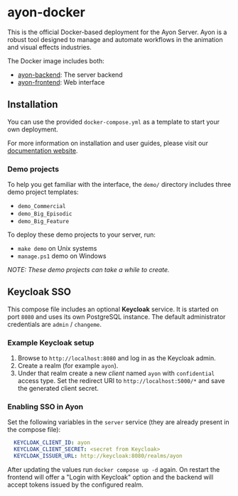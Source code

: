 ayon-docker
===========

This is the official Docker-based deployment for the Ayon Server. 
Ayon is a robust tool designed to manage and automate workflows in the animation and visual effects industries.

The Docker image includes both:

- [ayon-backend](https://github.com/ynput/ayon-backend): The server backend
- [ayon-frontend](https://github.com/ynput/ayon-frontend): Web interface


Installation
------------

You can use the provided `docker-compose.yml` as a template to start your own deployment.

For more information on installation and user guides, 
please visit our [documentation website](https://ayon.ynput.io/docs/system_introduction).

### Demo projects

To help you get familiar with the interface, the `demo/` directory includes three demo project templates:

- `demo_Commercial`
- `demo_Big_Episodic`
- `demo_Big_Feature`

To deploy these demo projects to your server, run:

- `make demo` on Unix systems
- `manage.ps1` demo on Windows

*NOTE: These demo projects can take a while to create.*

Keycloak SSO
------------

This compose file includes an optional **Keycloak** service. It is started on
port `8080` and uses its own PostgreSQL instance. The default administrator
credentials are `admin` / `changeme`.

### Example Keycloak setup

1. Browse to `http://localhost:8080` and log in as the Keycloak admin.
2. Create a realm (for example `ayon`).
3. Under that realm create a new *client* named `ayon` with `confidential`
   access type. Set the redirect URI to `http://localhost:5000/*` and save the
   generated client secret.

### Enabling SSO in Ayon

Set the following variables in the `server` service (they are already present
in the compose file):

```yaml
  KEYCLOAK_CLIENT_ID: ayon
  KEYCLOAK_CLIENT_SECRET: <secret from Keycloak>
  KEYCLOAK_ISSUER_URL: http://keycloak:8080/realms/ayon
```

After updating the values run `docker compose up -d` again. On restart the
frontend will offer a "Login with Keycloak" option and the backend will accept
tokens issued by the configured realm.

